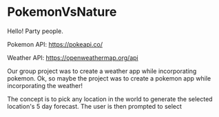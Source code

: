 # PokemonVsNature

Hello! Party people.

Pokemon API: https://pokeapi.co/

Weather API: https://openweathermap.org/api

Our group project was to create a weather app while incorporating pokemon. 
Ok, so maybe the project was to create a pokemon app while incorporating the weather!

The concept is to pick any location in the world to generate the selected location's 5 day forecast. The user is then prompted to select